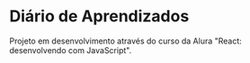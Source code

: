 # Diário de Aprendizados

Projeto em desenvolvimento através do curso da Alura "React: desenvolvendo com JavaScript".
